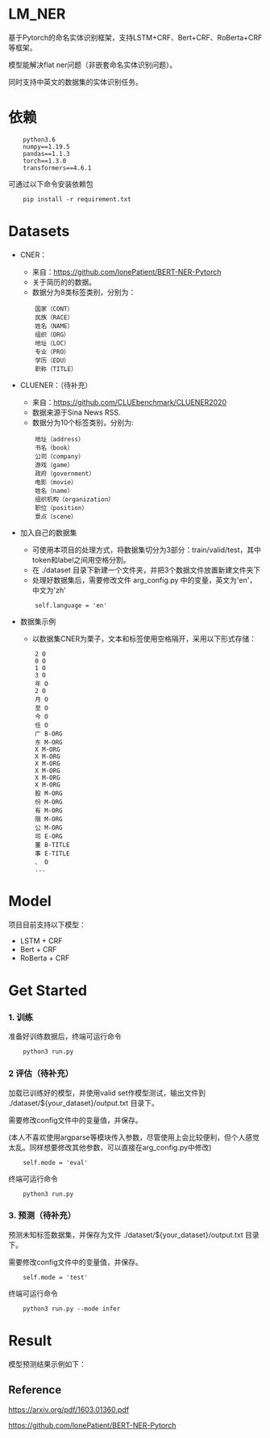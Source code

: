 # LM_NER
基于Pytorch的命名实体识别框架，支持LSTM+CRF、Bert+CRF、RoBerta+CRF等框架。

模型能解决flat ner问题（非嵌套命名实体识别问题）。

同时支持中英文的数据集的实体识别任务。


# 依赖
```
    python3.6
    numpy==1.19.5
	pandas==1.1.3
    torch==1.3.0
    transformers==4.6.1
```
可通过以下命令安装依赖包
```
    pip install -r requirement.txt
```

# Datasets
* CNER：
    * 来自：https://github.com/lonePatient/BERT-NER-Pytorch
    * 关于简历的的数据。
    * 数据分为8类标签类别，分别为：
    ```
        国家（CONT）
        民族（RACE）
        姓名（NAME）
        组织（ORG）
        地址（LOC）
        专业（PRO）
        学历（EDU）
        职称（TITLE）
    ```
* CLUENER：（待补充）
    * 来自：https://github.com/CLUEbenchmark/CLUENER2020
    * 数据来源于Sina News RSS.
    * 数据分为10个标签类别，分别为: 
    ```
        地址（address）
        书名（book）
        公司（company）
        游戏（game）
        政府（government）
        电影（movie）
        姓名（name）
        组织机构（organization）
        职位（position）
        景点（scene） 
    ```

* 加入自己的数据集
    * 可使用本项目的处理方式，将数据集切分为3部分：train/valid/test，其中token和label之间用空格分割。
    * 在 ./dataset 目录下新建一个文件夹，并把3个数据文件放置新建文件夹下
    * 处理好数据集后，需要修改文件 arg_config.py 中的变量，英文为'en'，中文为'zh'
    ```
        self.language = 'en'
    ```

* 数据集示例
    * 以数据集CNER为栗子，文本和标签使用空格隔开，采用以下形式存储：
    ```
        2 O
        0 O
        1 O
        3 O
        年 O
        2 O
        月 O
        至 O
        今 O
        任 O
        广 B-ORG
        东 M-ORG
        X M-ORG
        X M-ORG
        X M-ORG
        X M-ORG
        X M-ORG
        X M-ORG
        股 M-ORG
        份 M-ORG
        有 M-ORG
        限 M-ORG
        公 M-ORG
        司 E-ORG
        董 B-TITLE
        事 E-TITLE
        、 O
        ...
    ```


# Model
项目目前支持以下模型：
* LSTM + CRF
* Bert + CRF
* RoBerta + CRF



# Get Started
### 1. 训练
准备好训练数据后，终端可运行命令
```
    python3 run.py
```
### 2 评估（待补充）
加载已训练好的模型，并使用valid set作模型测试，输出文件到 ./dataset/${your_dataset}/output.txt 目录下。

需要修改config文件中的变量值，并保存。

(本人不喜欢使用argparse等模块传入参数，尽管使用上会比较便利，但个人感觉太乱。同样想要修改其他参数，可以直接在arg_config.py中修改)

```
    self.mode = 'eval'
```
终端可运行命令
```
    python3 run.py
```

### 3. 预测（待补充）
预测未知标签数据集，并保存为文件 ./dataset/${your_dataset}/output.txt 目录下。

需要修改config文件中的变量值，并保存。

```
    self.mode = 'test'
```
终端可运行命令
```
    python3 run.py --mode infer
```

# Result
模型预测结果示例如下：





## Reference
https://arxiv.org/pdf/1603.01360.pdf

https://github.com/lonePatient/BERT-NER-Pytorch



